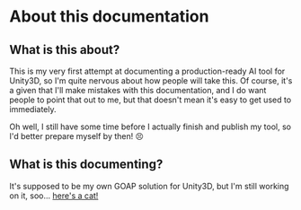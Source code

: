 # About this documentation

## What is this about?

This is my very first attempt at documenting a production-ready AI tool for Unity3D, so I'm quite nervous about how people will take this. Of course, it's a given that I'll make mistakes with this documentation, and I do want people to point that out to me, but that doesn't mean it's easy to get used to immediately.

Oh well, I still have some time before I actually finish and publish my tool, so I'd better prepare myself by then! :persevere:

## What is this documenting?

It's supposed to be my own GOAP solution for Unity3D, but I'm still working on it, soo... [here's a cat!](https://images.pexels.com/photos/617278/pexels-photo-617278.jpeg?auto=compress&cs=tinysrgb&dpr=1&w=500)
